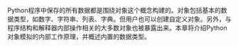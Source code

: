 Python程序中保存的所有数据都是围绕对象这个概念构建的。对象包括基本的数据类型，如数字、字符串、列表、字典。但用户也可以创建自定义对象。另外，与程序结构和解释器内部操作相关的大多数对象也被暴露出来。本章将介绍Python对象模拟的内部工作原理，并概述内置的数据类型。


